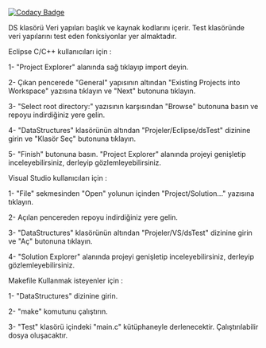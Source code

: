 [![Codacy Badge](https://api.codacy.com/project/badge/Grade/e87374258dba4b6589867331cdd35658)](https://www.codacy.com/manual/Enes1313/DataStructures?utm_source=github.com&amp;utm_medium=referral&amp;utm_content=Enes1313/DataStructures&amp;utm_campaign=Badge_Grade)


DS klasörü Veri yapıları başlık ve kaynak kodlarını içerir. Test klasöründe veri yapılarını test eden fonksiyonlar yer almaktadır. 



Eclipse C/C++ kullanıcıları için : 


1- "Project Explorer" alanında sağ tıklayıp import deyin.

2- Çıkan pencerede "General" yapısının altından "Existing Projects into Workspace" yazısına tıklayın ve "Next" butonuna tıklayın.

3- "Select root directory:" yazısının karşısından "Browse" butonuna basın ve repoyu indirdiğiniz yere gelin.

4- "DataStructures" klasörünün altından "Projeler/Eclipse/dsTest" dizinine girin ve "Klasör Seç" butonuna tıklayın.

5- "Finish" butonuna basın. "Project Explorer" alanında projeyi genişletip inceleyebilirsiniz, derleyip gözlemleyebilirsiniz.



Visual Studio kullanıcıları için :


1- "File" sekmesinden "Open" yolunun içinden "Project/Solution..." yazısına tıklayın.

2- Açılan pencereden repoyu indirdiğiniz yere gelin.

3- "DataStructures" klasörünün altından "Projeler/VS/dsTest" dizinine girin ve "Aç" butonuna tıklayın.

4- "Solution Explorer" alanında projeyi genişletip inceleyebilirsiniz, derleyip gözlemleyebilirsiniz.



Makefile Kullanmak isteyenler için : 


1- "DataStructures" dizinine girin.

2- "make" komutunu çalıştırın.

3- "Test" klasörü içindeki "main.c" kütüphaneyle derlenecektir. Çalıştırılabilir dosya oluşacaktır.

